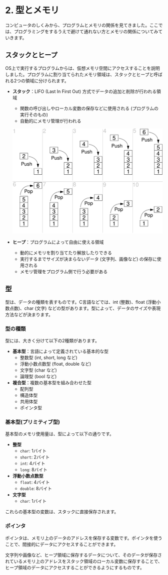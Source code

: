 # 2. 型とメモリ

コンピュータのしくみから、プログラムとメモリの関係を見てきました。ここでは、プログラミングをするうえで避けて通れない方とメモリの関係についてみていきます。

## スタックとヒープ

OS上で実行するプログラムからは、仮想メモリ空間にアクセスすることを説明しました。プログラムに割り当てられたメモリ領域は、スタックとヒープと呼ばれる2つの領域に分けられます。

* **スタック**：LIFO (Last In First Out) 方式でデータの追加と削除が行われる領域
    * 関数の呼び出しやローカル変数の保存などに使用される (プログラムの実行そのもの)
    * 自動的にメモリ管理が行われる

    ![](images/02_lifo_stack.svg)

* **ヒープ**：プログラムによって自由に使える領域
    * 動的にメモリを割り当てたり解放したりできる
    * 実行するまでサイズが決まらないデータ (文字列、画像など) の保存に使用される
    * メモリ管理をプログラム側で行う必要がある

## 型

型は、データの種類を表すものです。C言語などでは、int (整数)、float (浮動小数点数)、char (文字) などの型があります。型によって、データのサイズや表現方法などが決まります。

### 型の種類

型には、大きく分けて以下の2種類があります。

* **基本型**：言語によって定義されている基本的な型
    * 整数型 (int, short, long など)
    * 浮動小数点数型 (float, double など)
    * 文字型 (char など)
    * 論理型 (bool など)
* **複合型**：複数の基本型を組み合わせた型
    * 配列型
    * 構造体型
    * 共用体型
    * ポインタ型

### 基本型(プリミティブ型)

基本型のメモリ使用量は、型によって以下の通りです。

* **整型**
    * `char`: 1バイト
    * `short`: 2バイト
    * `int`: 4バイト
    * `long`: 8バイト
* **浮動小数点数型**
    * `float`: 4バイト
    * `double`: 8バイト
* **文字型**
    * `char`: 1バイト

これらの基本型の変数は、スタックに直接保存されます。

### ポインタ

ポインタは、メモリ上のデータのアドレスを保存する変数です。ポインタを使うことで、間接的にデータにアクセスすることができます。

文字列や画像など、ヒープ領域に保存するデータについて、そのデータが保存されているメモリ上のアドレスをスタック領域のローカル変数に保存することで、ヒープ領域のデータにアクセスすることができるようにするものです。
